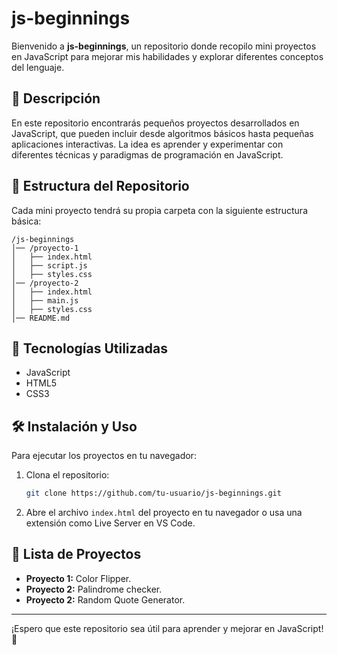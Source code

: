 # js-beginnings

Bienvenido a **js-beginnings**, un repositorio donde recopilo mini proyectos en JavaScript para mejorar mis habilidades y explorar diferentes conceptos del lenguaje.

## 📌 Descripción
En este repositorio encontrarás pequeños proyectos desarrollados en JavaScript, que pueden incluir desde algoritmos básicos hasta pequeñas aplicaciones interactivas. La idea es aprender y experimentar con diferentes técnicas y paradigmas de programación en JavaScript.

## 📂 Estructura del Repositorio
Cada mini proyecto tendrá su propia carpeta con la siguiente estructura básica:
```
/js-beginnings
│── /proyecto-1
│   ├── index.html
│   ├── script.js
│   ├── styles.css
│── /proyecto-2
│   ├── index.html
│   ├── main.js
│   ├── styles.css
│── README.md
```

## 🚀 Tecnologías Utilizadas
- JavaScript
- HTML5
- CSS3

## 🛠 Instalación y Uso
Para ejecutar los proyectos en tu navegador:
1. Clona el repositorio:
   ```bash
   git clone https://github.com/tu-usuario/js-beginnings.git
   ```
2. Abre el archivo `index.html` del proyecto en tu navegador o usa una extensión como Live Server en VS Code.

## 📝 Lista de Proyectos
- **Proyecto 1:** Color Flipper.
- **Proyecto 2:** Palindrome checker.
- **Proyecto 2:** Random Quote Generator.

---
¡Espero que este repositorio sea útil para aprender y mejorar en JavaScript! 🚀

